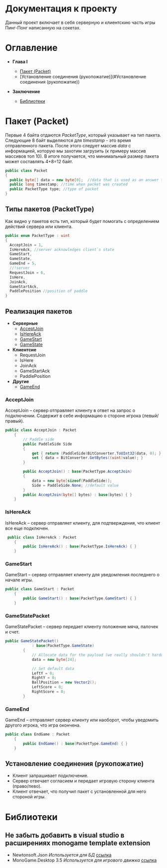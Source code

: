 # Документация к проекту
Данный проект включает в себя серверную и клиентскию часть игры Пинг-Понг написанную на сокетах.


# Оглавление

- **Глава I**

  - [Пакет (Packet)](#Пакет-(Packet))
  - [Установление соединения (рукопожатие)](#Установление соединения (рукопожатие))

- **Заключение**

  - [Библиотеки](#Библиотеки)


# Пакет (Packet)

Первые 4 байта отдаются _PacketType_, который указывает на тип пакета.
Следующие 8 байт выделяются для _timestamp_ - это время отправленного пакета. После
этого следует массив _data_ с информацией, которую мы захотим загрузить (к примеру
массив массивов топ 10). В итоге получается, что минимальный размер пакета может составлять
4+8=12 байт.

```c#
public class Packet
{
  public byte[] data = new byte[0];  //data that is used as an answer to someone
  public long timestamp; //time when packet was created
  public PacketType type; //type of packet
}
```
## Типы пакетов (PacketType)

Как видно у пакетов есть тип, который будет помогать с определением действий сервера или
клиента.

```c#
public enum PacketType : uint
{
  AcceptJoin = 1,
  IsHereAck, //server acknowledges client`s state
  GameStart,
  GameState,
  GameEnd = 5,
  //!server
  RequestJoin = 6,
  IsHere,
  JoinAck,
  GameStartAck,
  PaddlePosition //position of paddle
}
```
## Реализация пакетов
- **Серверные**
  - [AcceptJoin](#AcceptJoin)
  - [IsHereAck](#IsHereAck)
  - [GameStart](#GameStart)
  - [GameState](#GameState)
- **Клиентсие**
  - RequestJoin
  - IsHere
  - JoinAck
  - GameStartAck
  - PaddlePosition
- **Другие**
  - [GameEnd](#GameEnd)

### AcceptJoin
AcceptJoin – сервер отправляет клиенту в ответ на запрос о подключении. Содержит в себе информацию о стороне игрока (левый/правый).
```c#
public class AcceptJoin : Packet
    {
        // Paddle side
        public PaddleSide Side
        {
            get { return (PaddleSide)BitConverter.ToUInt32(data, 0); }
            set { data = BitConverter.GetBytes((uint)value); }
        }

        public AcceptJoin() : base(PacketType.AcceptJoin)
        {
            data = new byte[sizeof(PaddleSide)];
            Side = PaddleSide.None; //default value
        }
        public AcceptJoin(byte[] bytes) : base(bytes) { }
    }
 ```
### IsHereAck
IsHereAck – сервер отправляет клиенту, для подтверждения, что клиент все еще подключен.
```c#
 public class IsHereAck : Packet
    {
        public IsHereAck() : base(PacketType.IsHereAck) { }
    }
```
### GameStart
GameStart – сервер отправляет клиенту для уведомления последнего о начале игры.
```c#
public class GameStart : Packet
    {
        public GameStart() : base(PacketType.GameStart) { }
    }
```
### GameStatePacket
GameStatePacket – сервер передает клиенту положение мяча, палочек и счет.
```c#
public GameStatePacket()
            : base(PacketType.GameState)
        {
            // Allocate data for the payload (we really shouldn't hardcode this in...)
            data = new byte[24];

            // Set default data
            LeftY = 0;
            RightY = 0;
            BallPosition = new Vector2();
            LeftScore = 0;
            RightScore = 0;
        }
```
### GameEnd
GameEnd – отправляет сервер клиенту или наоборот, чтобы уведомить другого игрока, что игра окончена.
```c#
public class EndGame : Packet
    {
        public EndGame() : base(PacketType.GameEnd) { }
    }
```
## Установление соединения (рукопожатие)
- Клиент запрашивает подключение. 
- Сервер отвечает согласием и передает игровую сторону клиента (право/лево). 
- Клиент отвечает, что получил пакет с установленной для него стороной игры.
# Библиотеки
## Не забыть добавить в visual studio в расширениях monogame template extension
- Newtonsoft.Json _Используется для БД_ [ссылка](https://www.nuget.org/packages/Newtonsoft.Json)
- MonoGame.Desktop 3.5 _Используется для игрового движка_ [ссылка](https://www.nuget.org/packages/MonoGame.Framework.DesktopGL)
